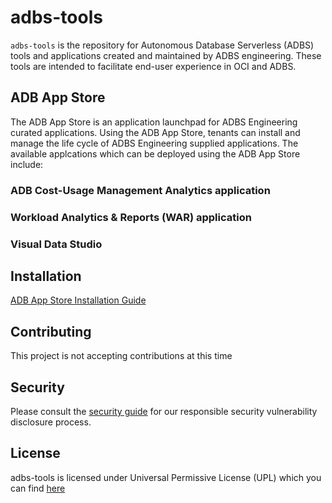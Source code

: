 # adbs-tools

`adbs-tools` is the repository for Autonomous Database Serverless (ADBS) tools and applications created and maintained by ADBS engineering. 
These tools are intended to facilitate end-user experience in OCI and ADBS.

## ADB App Store
The ADB App Store is an application launchpad for ADBS Engineering curated applications. Using the ADB App Store, tenants can install and manage the life cycle of ADBS Engineering supplied applications. The available applcations which can be deployed using the ADB App Store include:

### ADB Cost-Usage Management Analytics application
### Workload Analytics & Reports (WAR) application
### Visual Data Studio

## Installation <a name='installation'></a>

[ADB App Store Installation Guide](https://github.com/oracle-samples/adbs-tools/AppStore_Installation_Guide_v1.2.pdf)

## Contributing  <a name='contributing'></a>

This project is not accepting contributions at this time

## Security <a name='security'></a>
Please consult the [security guide](https://github.com/oracle-samples/adbs-tools/SECURITY.md) for our responsible security vulnerability disclosure process.

## License <a name='license'></a>
adbs-tools is licensed under Universal Permissive License (UPL) which you can find [here](https://github.com/oracle-samples/adbs-tools/LICENSE.txt)
